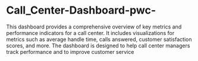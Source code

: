 # Call_Center-Dashboard-pwc-
This dashboard provides a comprehensive overview of key metrics and performance indicators for a call center. It includes visualizations for metrics such as average handle time, calls answered, customer satisfaction scores, and more. The dashboard is designed to help call center managers track performance and to improve customer service 

